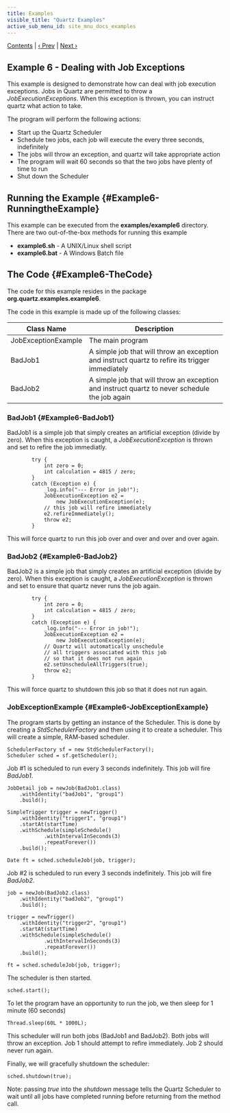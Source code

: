 ```yaml
---
title: Examples
visible_title: "Quartz Examples"
active_sub_menu_id: site_mnu_docs_examples
---
```

<div class="secNavPanel">
          <a href=".">Contents</a> |
	  <a href="Example5.html">&lsaquo;&nbsp;Prev</a> |
          <a href="Example14.html">Next&nbsp;&rsaquo;</a>
</div>

## Example 6 - Dealing with Job Exceptions

This example is designed to demonstrate how can deal with job execution exceptions.   Jobs in Quartz are permitted
to throw a *JobExecutionExceptions*.   When this exception is thrown, you can instruct quartz what action to take.

The program will perform the following actions:


+ Start up the Quartz Scheduler
+ Schedule two jobs, each job will execute the every three seconds, indefinitely
+ The jobs will throw an exception, and quartz will take appropriate action
+ The program will wait 60 seconds so that the two jobs have plenty of time to run
+ Shut down the Scheduler



## Running the Example {#Example6-RunningtheExample}
This example can be executed from the **examples/example6** directory.   There are two out-of-the-box methods for running this example


+ **example6.sh** - A UNIX/Linux shell script
+ **example6.bat** - A Windows Batch file



## The Code {#Example6-TheCode}

The code for this example resides in the package **org.quartz.examples.example6**.

The code in this example is made up of the following classes:

<table><thead>
<tr>
<th> Class Name </th>
<th> Description</th>
</tr>
</thead>

<tbody>
<tr>
<td> JobExceptionExample </td>
<td> The main program</td>
</tr>
<tr>
<td> BadJob1 </td>
<td> A simple job that will throw an exception and instruct quartz to refire its trigger immediately</td>
</tr>
<tr>

<td> BadJob2 </td>
<td> A simple job that will throw an exception and instruct quartz to never schedule the job again</td>
</tr>
</tbody></table>

### BadJob1 {#Example6-BadJob1}

BadJob1 is a simple job that simply creates an artificial exception (divide by zero).   When this exception is caught, a *JobExecutionException* is thrown and set to refire the job immediatly.

<pre class="prettyprint highlight"><code class="language-java" data-lang="java">        try {
            int zero = 0;
            int calculation = 4815 / zero;
        }
        catch (Exception e) {
        	_log.info("--- Error in job!");
        	JobExecutionException e2 =
        		new JobExecutionException(e);
        	// this job will refire immediately
        	e2.refireImmediately();
        	throw e2;
        }
</code></pre>


This will force quartz to run this job over and over and over and over again.

### BadJob2 {#Example6-BadJob2}

BadJob2 is a simple job that simply creates an artificial exception (divide by zero).   When this exception is caught, a *JobExecutionException* is thrown and set to ensure that quartz never runs the job again.


<pre class="prettyprint highlight"><code class="language-java" data-lang="java">        try {
            int zero = 0;
            int calculation = 4815 / zero;
        }
        catch (Exception e) {
        	_log.info("--- Error in job!");
        	JobExecutionException e2 =
        		new JobExecutionException(e);
        	// Quartz will automatically unschedule
        	// all triggers associated with this job
        	// so that it does not run again
        	e2.setUnscheduleAllTriggers(true);
        	throw e2;
        }
</code></pre>


This will force quartz to shutdown this job so that it does not run again.

### JobExceptionExample {#Example6-JobExceptionExample}

The program starts by getting an instance of the Scheduler.  This is done by creating a *StdSchedulerFactory* and then using it to create a scheduler.   This will create a simple, RAM-based scheduler.


<pre class="prettyprint highlight"><code class="language-java" data-lang="java">SchedulerFactory sf = new StdSchedulerFactory();
Scheduler sched = sf.getScheduler();
</code></pre>


Job #1 is scheduled to run every 3 seconds indefinitely.   This job will fire *BadJob1*.

<pre class="prettyprint highlight"><code class="language-java" data-lang="java">JobDetail job = newJob(BadJob1.class)
    .withIdentity("badJob1", "group1")
    .build();

SimpleTrigger trigger = newTrigger()
    .withIdentity("trigger1", "group1")
    .startAt(startTime)
    .withSchedule(simpleSchedule()
            .withIntervalInSeconds(3)
            .repeatForever())
    .build();

Date ft = sched.scheduleJob(job, trigger);
</code></pre>


Job #2 is scheduled to run every 3 seconds indefinitely.   This job will fire *BadJob2*.

<pre class="prettyprint highlight"><code class="language-java" data-lang="java">job = newJob(BadJob2.class)
    .withIdentity("badJob2", "group1")
    .build();

trigger = newTrigger()
    .withIdentity("trigger2", "group1")
    .startAt(startTime)
    .withSchedule(simpleSchedule()
            .withIntervalInSeconds(3)
            .repeatForever())
    .build();

ft = sched.scheduleJob(job, trigger);
</code></pre>



The scheduler is then started.


<pre class="prettyprint highlight"><code class="language-java" data-lang="java">sched.start();
</code></pre>


To let the program have an opportunity to run the job, we then sleep for 1 minute (60 seconds)

<pre class="prettyprint highlight"><code class="language-java" data-lang="java">Thread.sleep(60L * 1000L);
</code></pre>


This scheduler will run both jobs (BadJob1 and BadJob2).   Both jobs will throw an exception.   Job 1 should attempt to refire immediately.  Job 2 should never run again.

Finally, we will gracefully shutdown the scheduler:

<pre class="prettyprint highlight"><code class="language-java" data-lang="java">sched.shutdown(true);
</code></pre>


Note:  passing *true* into the *shutdown* message tells the Quartz Scheduler to wait until all jobs have completed running before returning from the method call.
